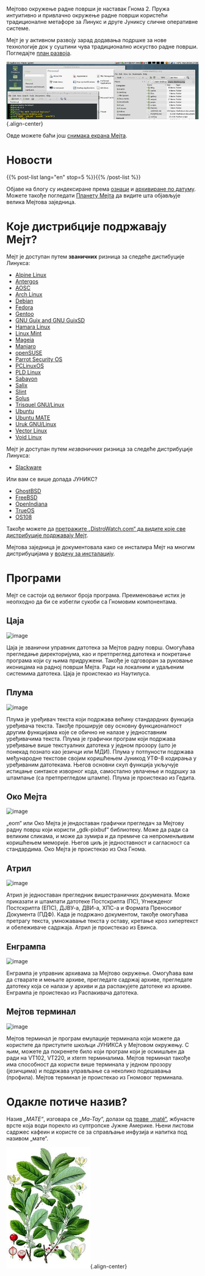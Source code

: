 <!--
.. title: MATE Desktop Environment
.. slug: index
.. date: 2013-10-31 12:29:57
.. tags: About,Applications,Screenshots
.. link:
.. description:
-->

Мејтово окружење радне површи је наставак Гнома 2. Пружа интуитивно
и привлачно окружење радне површи користећи традиционалне метафоре 
за Линукс и друге Јуниксу сличне оперативне системе.

Мејт је у активном развоју зарад додавања подршке за нове технологије 
док у суштини чува традиционално искуство радне површи. Погледајте
[план развоја](https://wiki.mate-desktop.org/developers-corner/roadmap/).

![image](/screens/screenshot.jpg){.align-center}

Овде можете баћи још [снимака екрана Мејта](gallery/).

Новости
====

{{% post-list lang="en" stop=5 %}}{{% /post-list %}}

Објаве на блогу су индексиране према [ознаци](tags/) и [архивиране
по датуму](archive/). Можете такође погледати [Планету
Мејта](https://planet.mate-desktop.org) да видите шта објављује велика
Мејтова заједница.

Које дистрибције подржавају Мејт?
=================================

Мејт је доступан путем **званичних** ризница за следеће
дистибуције Линукса:

-   [Alpine Linux](https://www.alpinelinux.org/)
-   [Antergos](https://antergos.com/)
-   [AOSC](https://aosc.io/)
-   [Arch Linux](https://www.archlinux.org)
-   [Debian](https://www.debian.org)
-   [Fedora](https://www.fedoraproject.org)
-   [Gentoo](https://www.gentoo.org)
-   [GNU Guix and GNU GuixSD](https://gnu.org/s/guix)
-   [Hamara Linux](https://hamaralinux.org/)
-   [Linux Mint](https://linuxmint.com)
-   [Mageia](https://www.mageia.org/en/)
-   [Manjaro](https://manjaro.org/)
-   [openSUSE](https://www.opensuse.org)
-   [Parrot Security OS](https://www.parrotsec.org/)
-   [PCLinuxOS](https://www.pclinuxos.com/get-pclinuxos/mate/)
-   [PLD Linux](https://www.pld-linux.org/)
-   [Sabayon](https://www.sabayon.org)
-   [Salix](https://www.salixos.org)
-   [Slint](https://slint.fr)
-   [Solus](https://getsol.us/)
-   [Trisquel GNU/Linux](https://trisquel.info/)
-   [Ubuntu](https://www.ubuntu.com)
-   [Ubuntu MATE](https://www.ubuntu-mate.org)
-   [Uruk GNU/Linux](https://urukproject.org/dist/)
-   [Vector Linux](http://vectorlinux.com)
-   [Void Linux](https://www.voidlinux.org/)

Мејт је доступан путем *незваничних* ризница за следеће дистрибуције
Линукса:

-   [Slackware](http://www.slackware.com)

Или вам се више допада ЈУНИКС?

-   [GhostBSD](https://ghostbsd.org)
-   [FreeBSD](https://freebsd.org)
-   [OpenIndiana](https://www.openindiana.org)
-   [TrueOS](https://www.trueos.org/)
-   [OS108](https://OS108.org/)

Такође можете да [претражите „DistroWatch.com“ да видите које све дистрибуције
подржавају
Мејт](https://distrowatch.org/search.php?desktop=MATE#distrosearch).

Мејтова заједница је документовала како се инсталира Мејт на многим
дистрибуцијама у [водичу
за инсталацију](https://wiki.mate-desktop.org/introduction/installation/).

Програми
============

Мејт се састоји од великог броја програма. Преименовање истих је неопходно
да би се избегли сукоби са Гномовим компонентама.

Цаја
----

![image](/assets/img/mate/caja.png)

Цаја је званични управник датотека за Мејтов радну површ. Омогућава
прегледање директоријума, као и претпреглед датотека и покретање
програма који су њима придружени. Такође је одговоран за руковање
иконицама на радној површи Мејта. Ради на локалним и удаљеним 
системима датотека. Цаја је проистекао из Наутилуса.

Плума
-----

![image](/assets/img/mate/pluma.png)

Плума је уређивач текста који подржава већину стандардних функција уређивача текста. 
Такође проширује ову основну функционалност другим функцијама које се обично не
налазе у једноставним уређивачима текста. Плума је графички програм који
подржава уређивање више текстуалних датотека у једном прозору (што је понекад познато као
језичци или МДИ). Плума у потпуности подржава међународне текстове својим коришћењем
Јуникод УТФ-8 кодирања у уређиваним датотекама. Његов основни скуп функција
укључује истицање синтаксе изворног кода, самостално увлачење и
подршку за штампање (са претпрегледом штампе). Плума је проистекао из Гедита. 

Око Мејта
-----------

![image](/assets/img/mate/eom.png)

„eom“ или Око Мејта је јендоставан графички прегледач за Мејтову радну површ
који користи „gdk-pixbuf“ библиотеку. Може да ради са великим сликама, и може
да зумира и да премиче са непроменљивим коришћењем меморије. Његов циљ је
једноставност и сагласност са стандардима. Око Мејта је проистекао из Ока Гнома.

Атрил
-----

![image](/assets/img/mate/atril.png)

Атрил је једноставан прегледник вишестраничних докумената. Може приказати 
и штампати датотеке Постскрипта (ПС), Угнежденог Постскрипта (ЕПС), ДЈВУ-а, 
ДВИ-а, ХПС-а и Формата Преносивог Документа (ПДФ). Када је подржано документом, 
такође омогућава претрагу текста, умножавање текста у оставу, кретање кроз 
хипертекст и обележиваче садржаја. Атрил је проистекао из Евинса.

Енгрампа
--------

![image](/assets/img/mate/engrampa.png)

Енгрампа је управник архивама за Мејтово окружење. Омогућава вам 
да стварате и мењате архиве, прегледате садржај архиве, прегледате
датотеку која се налази у архиви и да распакујете датотеке из архиве.
Енгрампа је проистекао из Распакивача датотека.

Мејтов терминал
-------------

![image](/assets/img/mate/terminal.png)

Мејтов терминал је програм емулације терминала који можете да користите
да приступите шкољци ЈУНИКСА у Мејтовом окружењу. С њим, можете да 
покренете било који програм који је осмишљен да ради на VT102, VT220, и xterm
терминалима. Мејтов терминал такође има способност да користи више терминала
у једном прозору (језичцима) и подржава управљање са неколико подешавања
(профила). Мејтов терминал је проистекао из Гномовог терминала.

Одакле потиче назив?
==============================

Назив *„MATE“*, изговара се „*Ma-Tay*“, долази од [траве
„maté“](https://en.wikipedia.org/wiki/Yerba_mate), жбунасте врсте 
која води порекло из суптропске Јужне Америке. Њени листови садржеc кафеин и
користе се за справљање инфузија и напитка под називом „мате“.

![image](/assets/img/mate/yerba.jpg){.align-center}

